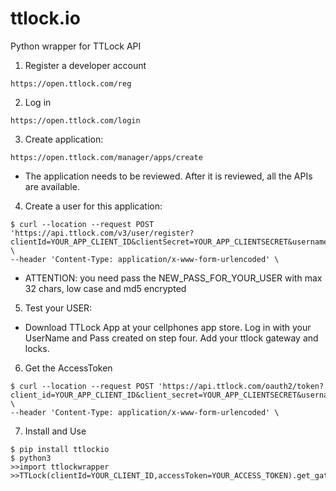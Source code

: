 # ttlock.io
Python wrapper for TTLock API

1. Register a developer account
```
https://open.ttlock.com/reg
```

2. Log in 
```
https://open.ttlock.com/login
```

3. Create application:
```
https://open.ttlock.com/manager/apps/create
```
- The application needs to be reviewed. After it is reviewed, all the APIs are available.

4. Create a user for this application:
```
$ curl --location --request POST 'https://api.ttlock.com/v3/user/register?clientId=YOUR_APP_CLIENT_ID&clientSecret=YOUR_APP_CLIENTSECRET&username=NEW_NAME_FOR_YOUR_USER&password=NEW_PASS_FOR_YOUR_USER&date=CURRENTMILLIS' \
--header 'Content-Type: application/x-www-form-urlencoded' \
```
- ATTENTION: you need pass the NEW_PASS_FOR_YOUR_USER with max 32 chars, low case and md5 encrypted

5. Test your USER:
- Download TTLock App at your cellphones app store. Log in with your UserName and Pass created on step four. Add your ttlock gateway and locks.

6. Get the AccessToken

```
$ curl --location --request POST 'https://api.ttlock.com/oauth2/token?client_id=YOUR_APP_CLIENT_ID&client_secret=YOUR_APP_CLIENTSECRET&username=NAME_FOR_YOUR_USER_CREATE_ON_LAST_STEP&password=NEW_PASS_FOR_YOUR_USER_CREATE_ON_LAST_STEP&grant_type=password&redirect_uri=https://yourdomain.com/' \
--header 'Content-Type: application/x-www-form-urlencoded' \
```

7. Install and Use 
```
$ pip install ttlockio 
$ python3
>>import ttlockwrapper
>>TTLock(clientId=YOUR_CLIENT_ID,accessToken=YOUR_ACCESS_TOKEN).get_gateway_generator()
```